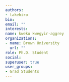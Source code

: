 ```yaml
---
authors:
- takehiro
bio: 
email: ""
interests:
name: kweku kwegyir-aggrey
organizations:
- name: Brown University
  url: ""
role: Ph.D. Student
social:
superuser: true
user_groups:
- Grad Students
---
```

